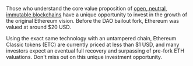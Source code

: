 Those who understand the core value proposition of [open, neutral, immutable blockchains](https://medium.com/@bit_novosti/a-crypto-decentralist-manifesto-6ba1fa0b9ede) have a unique opportunity to invest in the growth of the original Ethereum vision. Before the DAO bailout fork, Ethereum was valued at around $20 USD.

Using the exact same technology with an untampered chain, Ethereum Classic tokens (ETC) are currently priced at less than $1 USD, and many investors expect an eventual full recovery and surpassing of pre-fork ETH valuations. Don't miss out on this unique investment opportunity.
